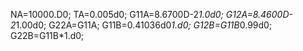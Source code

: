 NA=10000.D0;
TA=0.005d0;
G11A=8.6700D-2*1.0d0;
G12A=8.4600D-2*1.00d0;
G22A=G11A;
G11B=0.41036d0*1.d0;
G12B=G11B*0.99d0;
G22B=G11B*1.d0;